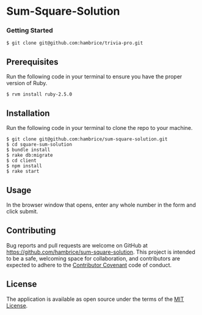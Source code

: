 # Sum-Square-Solution


### Getting Started

    $ git clone git@github.com:hambrice/trivia-pro.git

## Prerequisites
Run the following code in your terminal to ensure you have the proper version of Ruby.

    $ rvm install ruby-2.5.0

## Installation
Run the following code in your terminal to clone the repo to your machine.

    $ git clone git@github.com:hambrice/sum-square-solution.git
    $ cd square-sum-solution
    $ bundle install
    $ rake db:migrate
    $ cd client
    $ npm install
    $ rake start

## Usage
In the browser window that opens, enter any whole number in the form and click submit.

## Contributing

Bug reports and pull requests are welcome on GitHub at https://github.com/hambrice/sum-square-solution. This project is intended to be a safe, welcoming space for collaboration, and contributors are expected to adhere to the [Contributor Covenant](contributor-covenant.org) code of conduct.

## License

The application is available as open source under the terms of the [MIT License](http://opensource.org/licenses/MIT).
